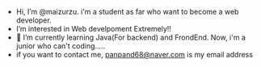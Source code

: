 - Hi, I’m @maizurzu. 
i'm a student as far who want to become a web developer.
-  I’m interested in Web develpoment Extremely!!
- 🌱 I’m currently learning Java(For backend) and FrondEnd.
Now, i'm a junior who can't coding.....
-  if you want to contact me, panpand68@naver.com is my email address



